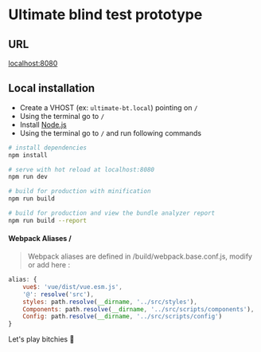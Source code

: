 # Ultimate blind test prototype

## URL
[localhost:8080](http://localhost:8080/)

## Local installation

- Create a VHOST (ex: `ultimate-bt.local`) pointing on `/`
- Using the terminal go to `/`
- Install [Node.js](https://nodejs.org/)
- Using the terminal go to `/` and run following commands

``` bash
# install dependencies
npm install

# serve with hot reload at localhost:8080
npm run dev

# build for production with minification
npm run build

# build for production and view the bundle analyzer report
npm run build --report
```

#### Webpack Aliases /
> Webpack aliases are defined in /build/webpack.base.conf.js, modify or add here :

```javascript
alias: {
    vue$: 'vue/dist/vue.esm.js',
    '@': resolve('src'),
    styles: path.resolve(__dirname, '../src/styles'),
    Components: path.resolve(__dirname, '../src/scripts/components'),
    Config: path.resolve(__dirname, '../src/scripts/config')
}
```

Let's play bitchies :clown_face:
